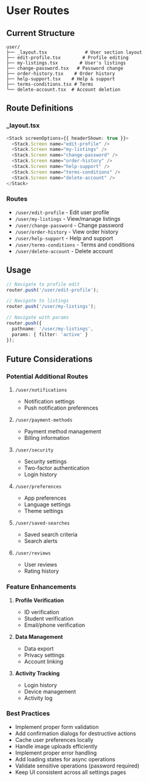 # User Routes

## Current Structure
```
user/
├── _layout.tsx              # User section layout
├── edit-profile.tsx        # Profile editing
├── my-listings.tsx        # User's listings
├── change-password.tsx   # Password change
├── order-history.tsx    # Order history
├── help-support.tsx    # Help & support
├── terms-conditions.tsx # Terms
└── delete-account.tsx  # Account deletion
```

## Route Definitions

### _layout.tsx
```typescript
<Stack screenOptions={{ headerShown: true }}>
  <Stack.Screen name="edit-profile" />
  <Stack.Screen name="my-listings" />
  <Stack.Screen name="change-password" />
  <Stack.Screen name="order-history" />
  <Stack.Screen name="help-support" />
  <Stack.Screen name="terms-conditions" />
  <Stack.Screen name="delete-account" />
</Stack>
```

### Routes
- `/user/edit-profile` - Edit user profile
- `/user/my-listings` - View/manage listings
- `/user/change-password` - Change password
- `/user/order-history` - View order history
- `/user/help-support` - Help and support
- `/user/terms-conditions` - Terms and conditions
- `/user/delete-account` - Delete account

## Usage
```typescript
// Navigate to profile edit
router.push('/user/edit-profile');

// Navigate to listings
router.push('/user/my-listings');

// Navigate with params
router.push({
  pathname: '/user/my-listings',
  params: { filter: 'active' }
});
```

## Future Considerations

### Potential Additional Routes
1. `/user/notifications`
   - Notification settings
   - Push notification preferences

2. `/user/payment-methods`
   - Payment method management
   - Billing information

3. `/user/security`
   - Security settings
   - Two-factor authentication
   - Login history

4. `/user/preferences`
   - App preferences
   - Language settings
   - Theme settings

5. `/user/saved-searches`
   - Saved search criteria
   - Search alerts

6. `/user/reviews`
   - User reviews
   - Rating history

### Feature Enhancements
1. **Profile Verification**
   - ID verification
   - Student verification
   - Email/phone verification

2. **Data Management**
   - Data export
   - Privacy settings
   - Account linking

3. **Activity Tracking**
   - Login history
   - Device management
   - Activity log

### Best Practices
- Implement proper form validation
- Add confirmation dialogs for destructive actions
- Cache user preferences locally
- Handle image uploads efficiently
- Implement proper error handling
- Add loading states for async operations
- Validate sensitive operations (password required)
- Keep UI consistent across all settings pages 